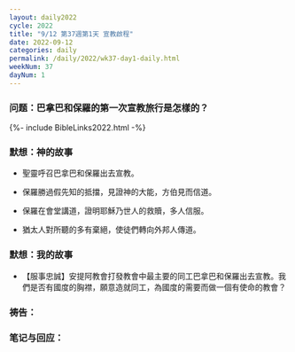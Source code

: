 ```yaml
---
layout: daily2022
cycle: 2022
title: "9/12 第37週第1天 宣教啟程"
date: 2022-09-12
categories: daily
permalink: /daily/2022/wk37-day1-daily.html
weekNum: 37
dayNum: 1
---
```


### 问题：巴拿巴和保羅的第一次宣教旅行是怎樣的？

{%- include BibleLinks2022.html -%}

### 默想：神的故事 
+ 聖靈呼召巴拿巴和保羅出去宣教。

+ 保羅勝過假先知的抵擋，見證神的大能，方伯見而信道。

+ 保羅在會堂講道，證明耶穌乃世人的救贖，多人信服。

+ 猶太人對所聽的多有棄絕，使徒們轉向外邦人傳道。

### 默想：我的故事
+ 【服事忠誠】安提阿教會打發教會中最主要的同工巴拿巴和保羅出去宣教。我們是否有國度的胸襟，願意造就同工，為國度的需要而做一個有使命的教會？

### 祷告：

### 笔记与回应：

